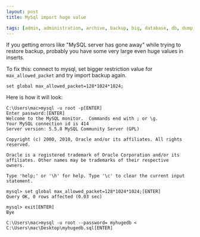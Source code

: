 ```yaml
---
layout: post
title: MySql import huge value

tags: [admin, administration, archive, backup, big, database, db, dump, huge, large, mysql]
---
```


If you getting errors like "MySQL server has gone away" while trying to restore backup, probably you have some very large even huge values in inserts.

To fix this: connect to mysql, set bigger restriction value for `max_allowed_packet` and try import backup again.

    set global max_allowed_packet=128*1024*1024;

Here is how it will look:

    C:\Users\mac>mysql -u root -p[ENTER]
    Enter password:[ENTER]
    Welcome to the MySQL monitor.  Commands end with ; or \g.
    Your MySQL connection id is 414
    Server version: 5.5.8 MySQL Community Server (GPL)

    Copyright (c) 2000, 2010, Oracle and/or its affiliates. All rights reserved.

    Oracle is a registered trademark of Oracle Corporation and/or its
    affiliates. Other names may be trademarks of their respective
    owners.

    Type 'help;' or '\h' for help. Type '\c' to clear the current input statement.

    mysql> set global max_allowed_packet=128*1024*1024;[ENTER]
    Query OK, 0 rows affected (0.03 sec)

    mysql> exit[ENTER]
    Bye

    C:\Users\mac>mysql -u root --password= myhugedb < C:\Users\mac\Desktop\myhugedb.sql[ENTER]
